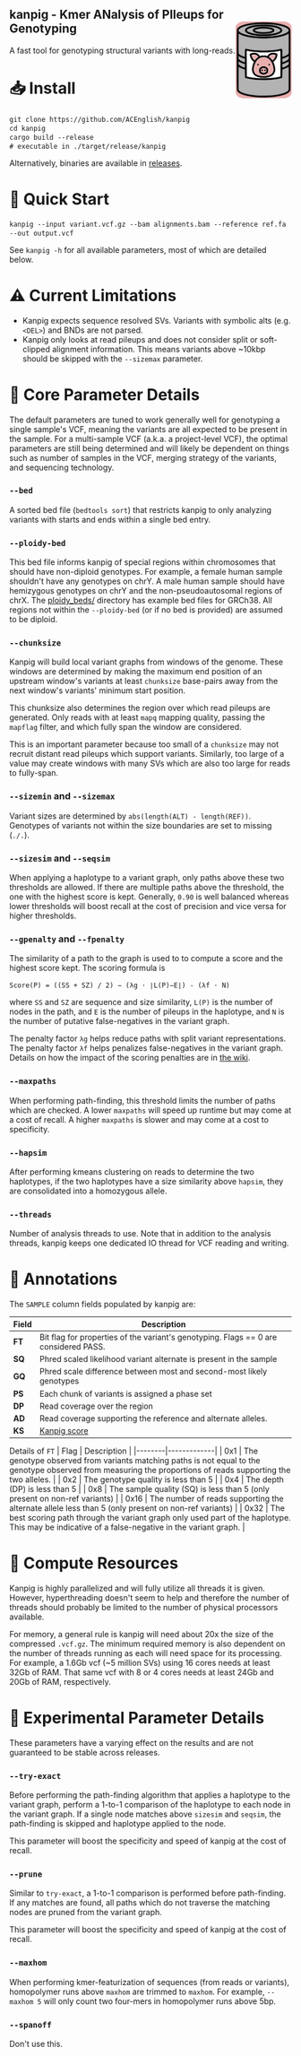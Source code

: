 kanpig - Kmer ANalysis of PIleups for Genotyping
<img src="https://github.com/ACEnglish/kanpig/raw/develop/imgs/icon.png/" style="width:100px;" align="right" style="vertical-align: middle;"> 
------
A fast tool for genotyping structural variants with long-reads.

# 📥 Install
```
git clone https://github.com/ACEnglish/kanpig
cd kanpig
cargo build --release
# executable in ./target/release/kanpig
```
Alternatively, binaries are available in [releases](https://github.com/ACEnglish/kanpig/releases).

# 🚀 Quick Start
```
kanpig --input variant.vcf.gz --bam alignments.bam --reference ref.fa --out output.vcf
```
See `kanpig -h` for all available parameters, most of which are detailed below.

# ⚠️ Current Limitations
* Kanpig expects sequence resolved SVs. Variants with symbolic alts (e.g. `<DEL>`) and BNDs are not parsed.
* Kanpig only looks at read pileups and does not consider split or soft-clipped alignment information. This means
  variants above ~10kbp should be skipped with the `--sizemax` parameter.

# 🔧 Core Parameter Details

The default parameters are tuned to work generally well for genotyping a single sample's VCF, meaning the variants are
all expected to be present in the sample. For a multi-sample VCF (a.k.a. a project-level VCF), the optimal parameters
are still being determined and will likely be dependent on things such as number of samples in the VCF, merging strategy 
of the variants, and sequencing technology.

### `--bed`
A sorted bed file (`bedtools sort`) that restricts kanpig to only analyzing variants with starts and ends within a single bed entry.

### `--ploidy-bed`
This bed file informs kanpig of special regions within chromosomes that should have non-diploid genotypes. For example, a female
human sample shouldn't have any genotypes on chrY. A male human sample should have hemizygous genotypes on chrY and the
non-pseudoautosomal regions of chrX. The [ploidy_beds/](https://github.com/ACEnglish/kanpig/tree/develop/ploidy_beds) directory 
has example bed files for GRCh38. All regions not within the `--ploidy-bed` (or if no bed is provided) are assumed to be diploid.

### `--chunksize`
Kanpig will build local variant graphs from windows of the genome. These windows are determined by making the maximum end position
of an upstream window's variants at least `chunksize` base-pairs away from the next window's variants' minimum start position.

This chunksize also determines the region over which read pileups are generated. Only reads with at least `mapq` mapping quality, 
passing the `mapflag` filter, and which fully span the window are considered.

This is an important parameter because too small of a `chunksize` may not recruit distant read pileups which support variants. Similarly, 
too large of a value may create windows with many SVs which are also too large for reads to fully-span.

### `--sizemin` and `--sizemax`
Variant sizes are determined by `abs(length(ALT) - length(REF))`. Genotypes of variants not within the size boundaries are set to missing (`./.`).

### `--sizesim` and `--seqsim`
When applying a haplotype to a variant graph, only paths above these two thresholds are allowed. If there are multiple
paths above the threshold, the one with the highest score is kept. Generally, `0.90` is well balanced
whereas lower thresholds will boost recall at the cost of precision and vice versa for higher thresholds. 

### `--gpenalty` and `--fpenalty`
The similarity of a path to the graph is used to to compute a score and the highest score kept. The scoring formula is

```
Score(P) = ((SS + SZ) / 2) − (λg ⋅ ∣L(P)−E∣) - (λf ⋅ N)
``` 

where `SS` and `SZ` are sequence and size similarity,  `L(P)` is the number of nodes in the path, and `E` is the number of 
pileups in the haplotype, and `N` is the number of putative false-negatives in the variant graph. 

The penalty factor `λg` helps reduce paths with split variant representations. The penalty factor `λf` helps penalizes
false-negatives in the variant graph. Details on how the impact of the scoring penalties are in [the wiki](https://github.com/ACEnglish/kanpig/wiki/Scoring-Function).

### `--maxpaths`
When performing path-finding, this threshold limits the number of paths which are checked. A lower `maxpaths` will
speed up runtime but may come at a cost of recall. A higher `maxpaths` is slower and may come at a cost to
specificity.

### `--hapsim`
After performing kmeans clustering on reads to determine the two haplotypes, if the two haplotypes have a size similarity 
above `hapsim`, they are consolidated into a homozygous allele.

### `--threads`
Number of analysis threads to use. Note that in addition to the analysis threads, kanpig keeps one dedicated IO thread
for VCF reading and writing.

# 📝 Annotations

The `SAMPLE` column fields populated by kanpig are:

| Field   | Description |
|---------|-------------|
| **FT**  | Bit flag for properties of the variant's genotyping. Flags == 0 are considered PASS. |
| **SQ**  | Phred scaled likelihood variant alternate is present in the sample |
| **GQ**  | Phred scale difference between most and second-most likely genotypes |
| **PS**  | Each chunk of variants is assigned a phase set |
| **DP**  | Read coverage over the region |
| **AD**  | Read coverage supporting the reference and alternate alleles. |
| **KS**  | [Kanpig score](https://github.com/ACEnglish/kanpig/wiki/Scoring-Function) |

Details of `FT`
| Flag   | Description |
|--------|-------------|
| 0x1    | The genotype observed from variants matching paths is not equal to the genotype observed from measuring the proportions of reads supporting the two alleles. |
| 0x2    | The genotype quality is less than 5 |
| 0x4    | The depth (DP) is less than 5 |
| 0x8    | The sample quality (SQ) is less than 5 (only present on non-ref variants) |
| 0x16   | The number of reads supporting the alternate allele less than 5 (only present on non-ref variants) |
| 0x32   | The best scoring path through the variant graph only used part of the haplotype. This may be indicative of a false-negative in the variant graph. |

# 🔌 Compute Resources

Kanpig is highly parallelized and will fully utilize all threads it is given. However, hyperthreading doesn't seem to
help and therefore the number of threads should probably be limited to the number of physical processors available. 

For memory, a general rule is kanpig will need about 20x the size of the compressed `.vcf.gz`. The minimum required 
memory is also dependent on the number of threads running as each will need space for its processing. For example, 
a 1.6Gb vcf (~5 million SVs) using 16 cores needs at least 32Gb of RAM. That same vcf with 8 or 4 cores needs at least
 24Gb and 20Gb of RAM, respectively. 

# 🔬 Experimental Parameter Details

These parameters have a varying effect on the results and are not guaranteed to be stable across releases. 

### `--try-exact`
Before performing the path-finding algorithm that applies a haplotype to the variant graph, perform a 1-to-1 comparison
of the haplotype to each node in the variant graph. If a single node matches above `sizesim` and `seqsim`, the
path-finding is skipped and haplotype applied to the node. 

This parameter will boost the specificity and speed of kanpig at the cost of recall.

### `--prune`
Similar to `try-exact`, a 1-to-1 comparison is performed before path-finding. If any matches are found, all paths
which do not traverse the matching nodes are pruned from the variant graph. 

This parameter will boost the specificity and speed of kanpig at the cost of recall.

### `--maxhom`

When performing kmer-featurization of sequences (from reads or variants), homopolymer runs above `maxhom` are trimmed
to `maxhom`. For example, `--maxhom 5` will only count two four-mers in homopolymer runs above 5bp.

### `--spanoff`

Don't use this.
